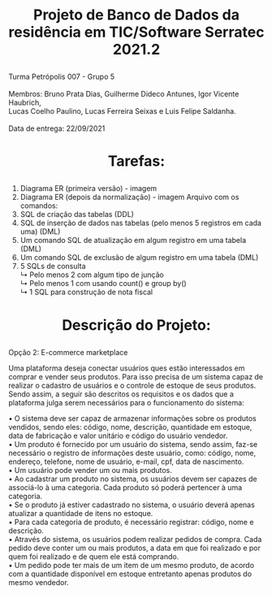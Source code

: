 # <p align=center> Projeto de Banco de Dados da residência em TIC/Software Serratec 2021.2

</h1>Turma Petrópolis 007 - Grupo 5<br /><br /></h1>
Membros: Bruno Prata Dias, Guilherme Dideco Antunes, Igor Vicente Haubrich,<br /> Lucas Coelho Paulino, Lucas Ferreira Seixas e Luis Felipe Saldanha.<br /><br />
Data de entrega: 22/09/2021

# <p align=center>  Tarefas:

1. Diagrama ER (primeira versão) - imagem
2. Diagrama ER (depois da normalização) - imagem
Arquivo com os comandos:
  3. SQL de criação das tabelas (DDL)
  4. SQL de inserção de dados nas tabelas (pelo menos 5 registros em cada uma) (DML)
  5. Um comando SQL de atualização em algum registro em uma tabela (DML)
  6. Um comando SQL de exclusão de algum registro em uma tabela (DML)
  7. 5 SQLs de consulta<br />
    ↳ Pelo menos 2 com algum tipo de junção<br />
    ↳ Pelo menos 1 com usando count() e group by()<br />
    ↳ 1 SQL para construção de nota fiscal<br /> 
  

# <p align=center> Descrição do Projeto:

  
Opção 2: E-commerce marketplace

Uma plataforma deseja conectar usuários ques estão interessados em comprar e vender seus produtos. 
Para isso precisa de um sistema capaz de realizar o cadastro de usuários e o controle de estoque de seus produtos.
Sendo assim, a seguir são descritos os requisitos e os dados que a plataforma julga serem necessários para o funcionamento do sistema:<br />

• O sistema deve ser capaz de armazenar informações sobre os produtos vendidos, sendo eles: código, nome, descrição, quantidade em estoque,
data de fabricação e valor unitário e código do usuário vendedor.<br />
• Um produto é fornecido por um usuário do sistema, sendo assim, faz-se necessário o registro de informações deste usuário, como: código, nome,
endereço, telefone, nome de usuário, e-mail, cpf, data de nascimento.<br />
• Um usuário pode vender um ou mais produtos.<br />
• Ao cadastrar um produto no sistema, os usuários devem ser capazes de associá-lo à uma categoria. Cada produto só poderá pertencer à uma categoria.<br />
• Se o produto já estiver cadastrado no sistema, o usuário deverá apenas atualizar a quantidade de itens no estoque.<br />
• Para cada categoria de produto, é necessário registrar: código, nome e descrição.<br />
• Através do sistema, os usuários podem realizar pedidos de compra. Cada pedido deve conter um ou mais produtos, a data em que foi realizado e por
quem foi realizado e de quem ele está comprando.<br />
• Um pedido pode ter mais de um item de um mesmo produto, de acordo com a quantidade disponível em estoque entretanto apenas produtos do mesmo
vendedor.
